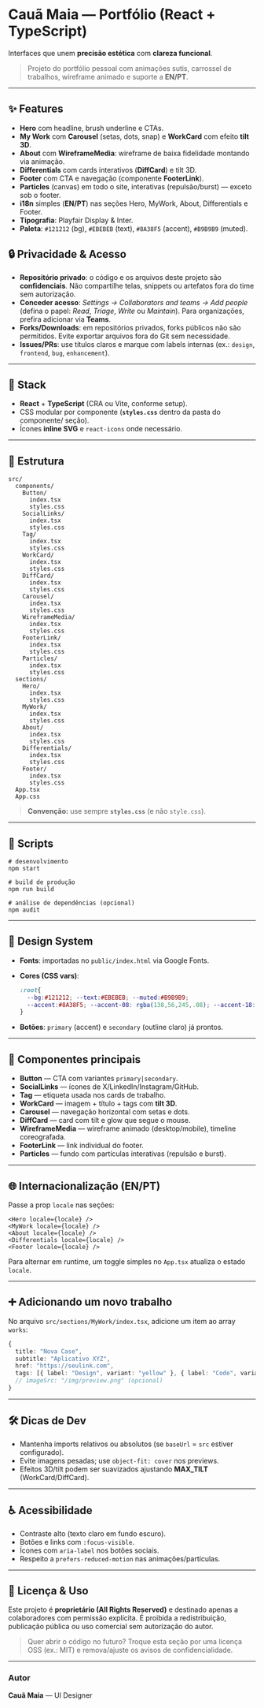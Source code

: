 # Cauã Maia — Portfólio (React + TypeScript)

Interfaces que unem **precisão estética** com **clareza funcional**.

> Projeto do portfólio pessoal com animações sutis, carrossel de trabalhos, wireframe animado e suporte a **EN/PT**.

---

## ✨ Features

* **Hero** com headline, brush underline e CTAs.
* **My Work** com **Carousel** (setas, dots, snap) e **WorkCard** com efeito **tilt 3D**.
* **About** com **WireframeMedia**: wireframe de baixa fidelidade montando via animação.
* **Differentials** com cards interativos (**DiffCard**) e tilt 3D.
* **Footer** com CTA e navegação (componente **FooterLink**).
* **Particles** (canvas) em todo o site, interativas (repulsão/burst) — exceto sob o footer.
* **i18n** simples (**EN/PT**) nas seções Hero, MyWork, About, Differentials e Footer.
* **Tipografia**: Playfair Display & Inter.
* **Paleta**: `#121212` (bg), `#EBEBEB` (text), `#8A38F5` (accent), `#B9B9B9` (muted).

## 🔒 Privacidade & Acesso

* **Repositório privado**: o código e os arquivos deste projeto são **confidenciais**. Não compartilhe telas, snippets ou artefatos fora do time sem autorização.
* **Conceder acesso**: *Settings → Collaborators and teams → Add people* (defina o papel: *Read*, *Triage*, *Write* ou *Maintain*). Para organizações, prefira adicionar via **Teams**.
* **Forks/Downloads**: em repositórios privados, forks públicos não são permitidos. Evite exportar arquivos fora do Git sem necessidade.
* **Issues/PRs**: use títulos claros e marque com labels internas (ex.: `design`, `frontend`, `bug`, `enhancement`).

---

## 🧱 Stack

* **React** + **TypeScript** (CRA ou Vite, conforme setup).
* CSS modular por componente (**`styles.css`** dentro da pasta do componente/ seção).
* Ícones **inline SVG** e `react-icons` onde necessário.

---

## 📁 Estrutura

```
src/
  components/
    Button/
      index.tsx
      styles.css
    SocialLinks/
      index.tsx
      styles.css
    Tag/
      index.tsx
      styles.css
    WorkCard/
      index.tsx
      styles.css
    DiffCard/
      index.tsx
      styles.css
    Carousel/
      index.tsx
      styles.css
    WireframeMedia/
      index.tsx
      styles.css
    FooterLink/
      index.tsx
      styles.css
    Particles/
      index.tsx
      styles.css
  sections/
    Hero/
      index.tsx
      styles.css
    MyWork/
      index.tsx
      styles.css
    About/
      index.tsx
      styles.css
    Differentials/
      index.tsx
      styles.css
    Footer/
      index.tsx
      styles.css
  App.tsx
  App.css
```

> **Convenção:** use sempre **`styles.css`** (e não `style.css`).

---

## 🚀 Scripts

```
# desenvolvimento
npm start

# build de produção
npm run build

# análise de dependências (opcional)
npm audit
```

---

## 🎨 Design System

* **Fonts**: importadas no `public/index.html` via Google Fonts.
* **Cores (CSS vars)**:

  ```css
  :root{
    --bg:#121212; --text:#EBEBEB; --muted:#B9B9B9;
    --accent:#8A38F5; --accent-08: rgba(138,56,245,.08); --accent-18: rgba(138,56,245,.18);
  }
  ```
* **Botões**: `primary` (accent) e `secondary` (outline claro) já prontos.

---

## 🧩 Componentes principais

* **Button** — CTA com variantes `primary|secondary`.
* **SocialLinks** — ícones de X/LinkedIn/Instagram/GitHub.
* **Tag** — etiqueta usada nos cards de trabalho.
* **WorkCard** — imagem + título + tags com **tilt 3D**.
* **Carousel** — navegação horizontal com setas e dots.
* **DiffCard** — card com tilt e glow que segue o mouse.
* **WireframeMedia** — wireframe animado (desktop/mobile), timeline coreografada.
* **FooterLink** — link individual do footer.
* **Particles** — fundo com partículas interativas (repulsão e burst).

---

## 🌐 Internacionalização (EN/PT)

Passe a prop `locale` nas seções:

```tsx
<Hero locale={locale} />
<MyWork locale={locale} />
<About locale={locale} />
<Differentials locale={locale} />
<Footer locale={locale} />
```

Para alternar em runtime, um toggle simples no `App.tsx` atualiza o estado `locale`.

---

## ➕ Adicionando um novo trabalho

No arquivo `src/sections/MyWork/index.tsx`, adicione um item ao array `works`:

```ts
{
  title: "Nova Case",
  subtitle: "Aplicativo XYZ",
  href: "https://seulink.com",
  tags: [{ label: "Design", variant: "yellow" }, { label: "Code", variant: "yellow" }],
  // imageSrc: "/img/preview.png" (opcional)
}
```

---

## 🛠️ Dicas de Dev

* Mantenha imports relativos ou absolutos (se `baseUrl` = `src` estiver configurado).
* Evite imagens pesadas; use `object-fit: cover` nos previews.
* Efeitos 3D/tilt podem ser suavizados ajustando **MAX\_TILT** (WorkCard/DiffCard).

---

## ♿ Acessibilidade

* Contraste alto (texto claro em fundo escuro).
* Botões e links com `:focus-visible`.
* Ícones com `aria-label` nos botões sociais.
* Respeito a `prefers-reduced-motion` nas animações/partículas.

---
## 📄 Licença & Uso

Este projeto é **proprietário (All Rights Reserved)** e destinado apenas a colaboradores com permissão explícita. É proibida a redistribuição, publicação pública ou uso comercial sem autorização do autor.

> Quer abrir o código no futuro? Troque esta seção por uma licença OSS (ex.: MIT) e remova/ajuste os avisos de confidencialidade.

---

### Autor

**Cauã Maia** — UI Designer
